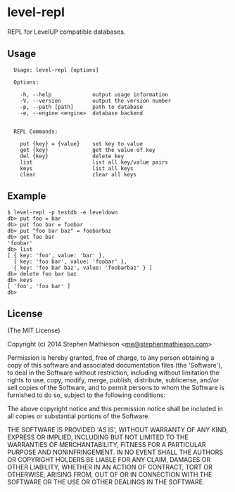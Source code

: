 
# level-repl

  REPL for LevelUP compatible databases.

## Usage

```
  Usage: level-repl [options]

  Options:

    -h, --help             output usage information
    -V, --version          output the version number
    -p, --path [path]      path to database
    -e, --engine <engine>  database backend


  REPL Commands:

    put {key} = {value}    set key to value
    get {key}              get the value of key
    del {key}              delete key
    list                   list all key/value pairs
    keys                   list all keys
    clear                  clear all keys
```

## Example

```
$ level-repl -p testdb -e leveldown
db> put foo = bar
db> put foo bar = foobar
db> put "foo bar baz" = foobarbaz
db> get foo bar
'foobar'
db> list
[ { key: 'foo', value: 'bar' },
  { key: 'foo bar', value: 'foobar' },
  { key: 'foo bar baz', value: 'foobarbaz' } ]
db> delete foo bar baz
db> keys
[ 'foo', 'foo bar' ]
db> 
```

## License 

(The MIT License)

Copyright (c) 2014 Stephen Mathieson &lt;me@stephenmathieson.com&gt;

Permission is hereby granted, free of charge, to any person obtaining
a copy of this software and associated documentation files (the
'Software'), to deal in the Software without restriction, including
without limitation the rights to use, copy, modify, merge, publish,
distribute, sublicense, and/or sell copies of the Software, and to
permit persons to whom the Software is furnished to do so, subject to
the following conditions:

The above copyright notice and this permission notice shall be
included in all copies or substantial portions of the Software.

THE SOFTWARE IS PROVIDED 'AS IS', WITHOUT WARRANTY OF ANY KIND,
EXPRESS OR IMPLIED, INCLUDING BUT NOT LIMITED TO THE WARRANTIES OF
MERCHANTABILITY, FITNESS FOR A PARTICULAR PURPOSE AND NONINFRINGEMENT.
IN NO EVENT SHALL THE AUTHORS OR COPYRIGHT HOLDERS BE LIABLE FOR ANY
CLAIM, DAMAGES OR OTHER LIABILITY, WHETHER IN AN ACTION OF CONTRACT,
TORT OR OTHERWISE, ARISING FROM, OUT OF OR IN CONNECTION WITH THE
SOFTWARE OR THE USE OR OTHER DEALINGS IN THE SOFTWARE.